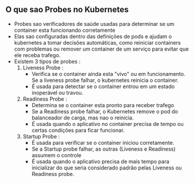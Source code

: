## O que sao Probes no Kubernetes

* Probes sao verificadores de saúde usadas para determinar se um container esta funcionando corretamente
* Elas sao configuradas dentro das definições de pods e ajudam o kubernetes a tomar decisões automáticas, como reiniciar containers com problemas ou remover um container de um serviço para evitar que ele receba trafego.
* Existem 3 tipos de probes :
    1. Liveness Probe : 
        * Verifica se o container ainda esta "vivo" ou em funcionamento. Se a liveness probe falhar, o kubernetes reinicia o container.
        * É usada para detectar se o container entrou em um estado inoperável ou travou.
    2. Readiness Probe :
        * Determina se o container esta pronto para receber trafego
        * Se a Readiness probe falhar, o Kubernetes remove o pod do balanceador de carga, mas nao o reinicia.
        * É usada quando o aplicativo no container precisa de tempo ou certas condições para ficar funcionar.
    3. Startup Probe : 
        * É usada para verificar se o container iniciou corretamente.
        * Se a Startup probe falhar, as outras (Liveness e Readiness) assumem o controle
        * É usada quando o aplicativo precisa de mais tempo para inicializar do que seria considerado padrão pelas Liveness ou Readiness probe.        